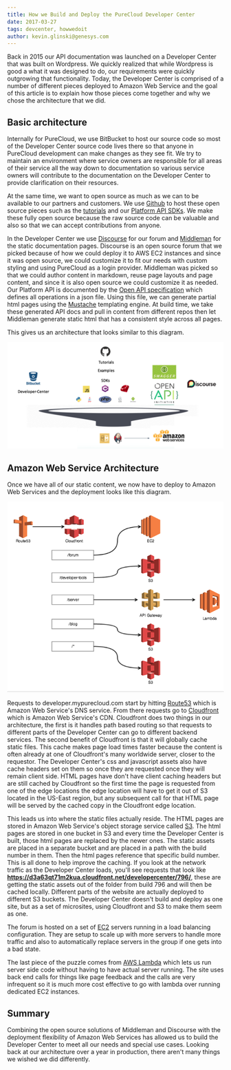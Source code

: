 ```yaml
---
title: How we Build and Deploy the PureCloud Developer Center
date: 2017-03-27
tags: devcenter, howwedoit
author: kevin.glinski@genesys.com
---
```


Back in 2015 our API documentation was launched on a Developer Center that was built on Wordpress.  We quickly realized that while Wordpress is good a what it was designed to do, our requirements were quickly outgrowing that functionality.  Today, the Developer Center is comprised of a number of different pieces deployed to Amazon Web Service and the goal of this article is to explain how those pieces come together and why we chose the architecture that we did.

## Basic architecture

Internally for PureCloud, we use BitBucket to host our source code so most of the Developer Center source code lives there so that anyone in PureCloud development can make changes as they see fit. We try to maintain an environment where service owners are responsible for all areas of their service all the way down to documentation so various service owners will contribute to the documentation on the Developer Center to provide clarification on their resources.

At the same time, we want to open source as much as we can to be available to our partners and customers. We use [Github](https://github.com/mypurecloud/) to host these open source pieces such as the [tutorials](https://developer.mypurecloud.com/api/tutorials.html) and our [Platform API SDKs](https://developer.mypurecloud.com/api/rest/client-libraries/). We make these fully open source because the raw source code can be valuable and also so that we can accept contributions from anyone.

In the Developer Center we use [Discourse](https://www.discourse.org/) for our forum and [Middleman](https://middlemanapp.com/) for the static documentation pages. Discourse is an open source forum that we picked because of how we could deploy it to AWS EC2 instances and since it was open source, we could customize it to fit our needs with custom styling and using PureCloud as a login provider. Middleman was picked so that we could author content in markdown, reuse page layouts and page content, and since it is also open source we could customize it as needed. Our Platform API is documented by the [Open API specification](https://www.openapis.org/) which defines all operations in a json file.  Using this file, we can generate partial html pages using the [Mustache](https://mustache.github.io/) templating engine. At build time, we take these generated API docs and pull in content from different repos then let Middleman generate static html that has a consistent style across all pages.

 This gives us an architecture that looks similar to this diagram.

![Developer Center Architecture](highlevelarchitecture.png "Developer Center Architecture")

## Amazon Web Service Architecture

Once we have all of our static content, we now have to deploy to Amazon Web Services and the deployment looks like this diagram.

![AWS Architecture](aws.png "AWS Architecture")

Requests to developer.mypurecloud.com start by hitting [Route53](https://aws.amazon.com/route53/) which is Amazon Web Service's DNS service.  From there requests go to [Cloudfront](https://aws.amazon.com/cloudfront/) which is Amazon Web Service's CDN.  Cloudfront does two things in our architecture, the first is it handles path based routing so that requests to different parts of the Developer Center can go to different backend services. The second benefit of Cloudfront is that it will globally cache static files.  This cache makes page load times faster because the content is often already at one of Cloudfront's many worldwide server, closer to the requestor. The Developer Center's css and javascript assets also have cache headers set on them so once they are requested once they will remain client side.  HTML pages have don't have client caching headers but are still cached by Cloudfront so the first time the page is requested from one of the edge locations the edge location will have to get it out of S3 located in the US-East region, but any subsequent call for that HTML page will be served by the cached copy in the Cloudfront edge location.

This leads us into where the static files actually reside. The HTML pages are stored in Amazon Web Service's object storage service called [S3](https://aws.amazon.com/s3/). The html pages are stored in one bucket in S3 and every time the Developer Center is built, those html pages are replaced by the newer ones. The static assets are placed in a separate bucket and are placed in a path with the build number in them. Then the html pages reference that specific build number. This is all done to help improve the caching. If you look at the network traffic as the Developer Center loads, you'll see requests that look like **https://d3a63qt71m2kua.cloudfront.net/developercenter/796/**, these are getting the static assets out of the folder from build 796 and will then be cached locally. Different parts of the website are actually deployed to different S3 buckets. The Developer Center doesn't build and deploy as one site, but as a set of microsites, using Cloudfront and S3 to make them seem as one.

The forum is hosted on a set of [EC2](https://aws.amazon.com/ec2/) servers running in a load balancing configuration. They are setup to scale up with more servers to handle more traffic and also to automatically replace servers in the group if one gets into a bad state.

The last piece of the puzzle comes from [AWS Lambda](https://aws.amazon.com/lambda/) which lets us run server side code without having to have actual server running. The site uses back end calls for things like page feedback and the calls are very infrequent so it is much more cost effective to go with lambda over running dedicated EC2 instances.

## Summary

Combining the open source solutions of Middleman and Discourse with the deployment flexibility of Amazon Web Services has allowed us to build the Developer Center to meet all our needs and special use cases. Looking back at our architecture over a year in production, there aren't many things we wished we did differently.
